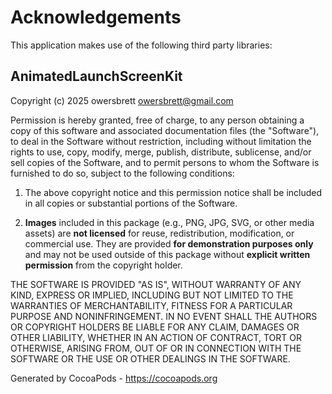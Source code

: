 # Acknowledgements
This application makes use of the following third party libraries:

## AnimatedLaunchScreenKit

Copyright (c) 2025 owersbrett <owersbrett@gmail.com>

Permission is hereby granted, free of charge, to any person obtaining a copy
of this software and associated documentation files (the "Software"), to deal
in the Software without restriction, including without limitation the rights
to use, copy, modify, merge, publish, distribute, sublicense, and/or sell
copies of the Software, and to permit persons to whom the Software is
furnished to do so, subject to the following conditions:

1. The above copyright notice and this permission notice shall be included in
all copies or substantial portions of the Software.

2. **Images** included in this package (e.g., PNG, JPG, SVG, or other media assets) are **not licensed** for reuse, redistribution, modification, or commercial use. They are provided **for demonstration purposes only** and may not be used outside of this package without **explicit written permission** from the copyright holder.

THE SOFTWARE IS PROVIDED "AS IS", WITHOUT WARRANTY OF ANY KIND, EXPRESS OR
IMPLIED, INCLUDING BUT NOT LIMITED TO THE WARRANTIES OF MERCHANTABILITY,
FITNESS FOR A PARTICULAR PURPOSE AND NONINFRINGEMENT. IN NO EVENT SHALL THE
AUTHORS OR COPYRIGHT HOLDERS BE LIABLE FOR ANY CLAIM, DAMAGES OR OTHER
LIABILITY, WHETHER IN AN ACTION OF CONTRACT, TORT OR OTHERWISE, ARISING FROM,
OUT OF OR IN CONNECTION WITH THE SOFTWARE OR THE USE OR OTHER DEALINGS IN
THE SOFTWARE.

Generated by CocoaPods - https://cocoapods.org
